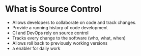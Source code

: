 
# What is Source Control

- Allows developers to collaborate on code and track changes. 
- Provide a running history of code development
- CI and DevOps rely on source control 
- Tracks every change to the software (who, what, when)
- Allows roll back to previously working versions
- a enabler for daily work

